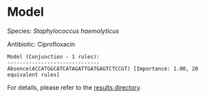 
# Model

Species: *Staphylococcus haemolyticus*

Antibiotic: Ciprofloxacin

```
Model (Conjunction - 1 rules):
------------------------------
Absence(ACCATGGCATCATAGATTGATGAGTCTCCGT) [Importance: 1.00, 20 equivalent rules]

```

For details, please refer to the [results directory](../../../../../results/scm_b/staphylococcus%20haemolyticus/ciprofloxacin/repeat_8/).

